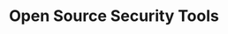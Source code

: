 ---
# Accomplishments widget.
widget: "howto"  # Widget name:  common, howto perspective, reading, cd-with-jenkins-and-docker  etc
headless: true  # This file represents a page section.
active: true  # Activate this widget? true/false
weight: 1 # Order that this section will appear.
title: "Open Source Security Tools"
subtitle: ""

# Date format
date_format: "Jan 2006"

# Accomplishments.
#   Add/remove as many `[[item]]` blocks below as you like.
#   `title`, `organization` and `date_start` are the required parameters.
#   Leave other parameters empty if not required.
#   Begin/end multi-line descriptions with 3 quotes `"""`.
item:
smallItem:    
 - title: "Aqua Open Source Projects"
   summary: "aquasec.com"
   linkText: ""
   linkUrl: "https://www.aquasec.com/products/open-source-projects/"
   openNewWindow: 
   image: "https://res.cloudinary.com/agile-seo/image/fetch/w_62,dpr_1.0,d_blank_am8gzx.png/https%3A%2F%2Flogo.clearbit.com%2Faquasec.com%3Fsize%3D250"   
 - title: "10 Open Source Security Tools You Should Know"
   summary: "darkreading.com"
   linkText: ""
   linkUrl: "https://www.darkreading.com/threat-intelligence/10-open-source-security-tools-you-should-know/d/d-id/1331913"
   openNewWindow: 
   image: "https://res.cloudinary.com/agile-seo/image/fetch/w_62,dpr_1.0,d_blank_am8gzx.png/https%3A%2F%2Flogo.clearbit.com%2Fdarkreading.com%3Fsize%3D250"  
 - title: "35 Open Soruce Network Security Tools You Should Be Using"
   summary: "phoenixnap.com"
   linkText: ""
   linkUrl: "https://phoenixnap.com/blog/best-network-security-tools"
   openNewWindow: 
   image: "https://res.cloudinary.com/agile-seo/image/fetch/w_62,dpr_1.0,d_blank_am8gzx.png/https%3A%2F%2Flogo.clearbit.com%2Fphoenixnap.com%3Fsize%3D250"  
 - title: "15 Best Open Source Security Tools You Should Have on Linux"
   summary: "fossmint.com"
   linkText: ""
   linkUrl: "https://www.fossmint.com/best-security-tools-for-linux/"
   openNewWindow: 
   image: "https://i-cdn.embed.ly/1/display/crop?height=300&key=fd92ebbc52fc43fb98f69e50e7893c13&url=https%3A%2F%2Fwww.fossmint.com%2Fwp-content%2Fuploads%2F2018%2F10%2FBest-Security-Tools-for-Linux.jpeg&width=636" 
---